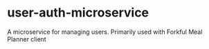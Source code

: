 # user-auth-microservice
A microservice for managing users. Primarily used with Forkful Meal Planner client
